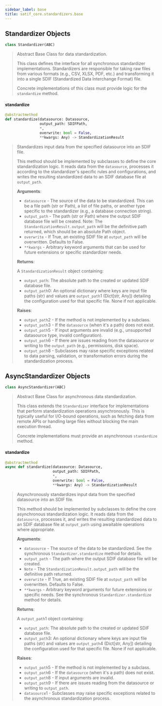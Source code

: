 ```yaml
---
sidebar_label: base
title: satif_core.standardizers.base
---
```


## Standardizer Objects

```python
class Standardizer(ABC)
```

> Abstract Base Class for data standardization.
>
> This class defines the interface for all synchronous standardizer implementations.
> Standardizers are responsible for taking raw files from various formats
> (e.g., CSV, XLSX, PDF, etc.) and transforming it into a single
> SDIF (Standardized Data Interchange Format) file.
>
> Concrete implementations of this class must provide logic for the `standardize` method.

#### standardize

```python
@abstractmethod
def standardize(datasource: Datasource,
                output_path: SDIFPath,
                *,
                overwrite: bool = False,
                **kwargs: Any) -> StandardizationResult
```

> Standardizes input data from the specified datasource into an SDIF file.
>
> This method should be implemented by subclasses to define the core
> standardization logic. It reads data from the `datasource`, processes it
> according to the standardizer&#x27;s specific rules and configurations,
> and writes the resulting standardized data to an SDIF database file
> at `output_path`.
>
> **Arguments**:
>
> - `datasource` - The source of the data to be standardized. This can be a
>   file path (str or Path), a list of file paths, or another
>   type specific to the standardizer (e.g., a database connection string).
> - `output_path` - The path (str or Path) where the output SDIF database
>   file will be created. Note: The `StandardizationResult.output_path`
>   will be the definitive path returned, which should be an absolute Path object.
> - `overwrite` - If True, an existing SDIF file at `output_path` will be
>   overwritten. Defaults to False.
> - `**kwargs` - Arbitrary keyword arguments that can be used for future
>   extensions or specific standardizer needs.
>
>
> **Returns**:
>
>   A `StandardizationResult` object containing:
>   - `output_path`: The absolute path to the created or updated SDIF database file.
>   - `output_path`0: An optional dictionary where keys are input file paths (str)
>   and values are `output_path`1 (Dict[str, Any]) detailing the
>   configuration used for that specific file. None if not applicable.
>
>
> **Raises**:
>
> - `output_path`2 - If the method is not implemented by a subclass.
> - `output_path`3 - If the `datasource` (when it&#x27;s a path) does not exist.
> - `output_path`5 - If input arguments are invalid (e.g., unsupported datasource type,
>   invalid configuration).
> - `output_path`6 - If there are issues reading from the datasource or writing to
>   the `output_path` (e.g., permissions, disk space).
> - `output_path`8 - Subclasses may raise specific exceptions related to data parsing,
>   validation, or transformation errors during the standardization process.

## AsyncStandardizer Objects

```python
class AsyncStandardizer(ABC)
```

> Abstract Base Class for asynchronous data standardization.
>
> This class extends the `Standardizer` interface for implementations
> that perform standardization operations asynchronously. This is typically
> useful for I/O-bound operations, such as fetching data from remote APIs
> or handling large files without blocking the main execution thread.
>
> Concrete implementations must provide an asynchronous `standardize` method.

#### standardize

```python
@abstractmethod
async def standardize(datasource: Datasource,
                      output_path: SDIFPath,
                      *,
                      overwrite: bool = False,
                      **kwargs: Any) -> StandardizationResult
```

> Asynchronously standardizes input data from the specified datasource into an SDIF file.
>
> This method should be implemented by subclasses to define the core
> asynchronous standardization logic. It reads data from the `datasource`,
> processes it, and writes the resulting standardized data to an SDIF
> database file at `output_path` using awaitable operations where appropriate.
>
> **Arguments**:
>
> - `datasource` - The source of the data to be standardized. See the synchronous
>   `Standardizer.standardize` method for details.
> - `output_path` - The path where the output SDIF database file will be created.
> - `Note` - The `StandardizationResult.output_path` will be the
>   definitive path returned.
> - `overwrite` - If True, an existing SDIF file at `output_path` will be
>   overwritten. Defaults to False.
> - `**kwargs` - Arbitrary keyword arguments for future extensions or specific needs.
>   See the synchronous `Standardizer.standardize` method for details.
>
>
> **Returns**:
>
>   A `output_path`1 object containing:
>   - `output_path`: The absolute path to the created or updated SDIF database file.
>   - `output_path`3: An optional dictionary where keys are input file paths (str)
>   and values are `output_path`4 (Dict[str, Any]) detailing the
>   configuration used for that specific file. None if not applicable.
>
>
> **Raises**:
>
> - `output_path`5 - If the method is not implemented by a subclass.
> - `output_path`6 - If the `datasource` (when it&#x27;s a path) does not exist.
> - `output_path`8 - If input arguments are invalid.
> - `output_path`9 - If there are issues reading from the datasource or writing to `output_path`.
> - `datasource`1 - Subclasses may raise specific exceptions related to the asynchronous
>   standardization process.
